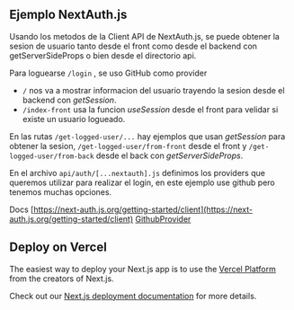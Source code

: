 ## Ejemplo NextAuth.js

Usando los metodos de la Client API de NextAuth.js, se puede obtener la sesion de usuario tanto desde el front como desde el backend con getServerSideProps o bien desde el directorio api.

Para loguearse `/login` , se uso GitHub como provider

- `/` nos va a mostrar informacion del usuario trayendo la sesion desde el backend con *getSession*.
- `/index-front` usa la funcion *useSession* desde el front para velidar si existe un usuario logueado.

En las rutas `/get-logged-user/...` hay ejemplos que usan *getSession* para obtener la sesion, `/get-logged-user/from-front` desde el front y `/get-logged-user/from-back` desde el back con *getServerSideProps*.

En el archivo `api/auth/[...nextauth].js` definimos los providers que queremos utilizar para realizar el login, en este ejemplo use github pero tenemos muchas opciones.


Docs
[https://next-auth.js.org/getting-started/client](https://next-auth.js.org/getting-started/client)
[GithubProvider](https://next-auth.js.org/providers/github)




## Deploy on Vercel

The easiest way to deploy your Next.js app is to use the [Vercel Platform](https://vercel.com/new?utm_medium=default-template&filter=next.js&utm_source=create-next-app&utm_campaign=create-next-app-readme) from the creators of Next.js.

Check out our [Next.js deployment documentation](https://nextjs.org/docs/deployment) for more details.
